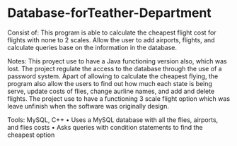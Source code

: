 ﻿# Database-forTeather-Department
Consist of:
This program is able to calculate the cheapest flight cost for flights with none to 2 scales. Allow the user to add airports, flights, and calculate queries base on the information in the database.

Notes: This proyect use to have a Java functioning version also, which was lost. The project regulate the access to the database through the use of a password system. Apart of allowing to calculate the cheapest flying, the program also allow the users to find out how much each state is being serve, update costs of flies, change aurline names, and add and delete flights. The project use to have a functioning 3 scale flight option which was leave unfinish when the software was originally design.

Tools: MySQL, C++
• Uses a MySQL database with all the flies, airports, and flies costs
• Asks queries with condition statements to find the cheapest option
